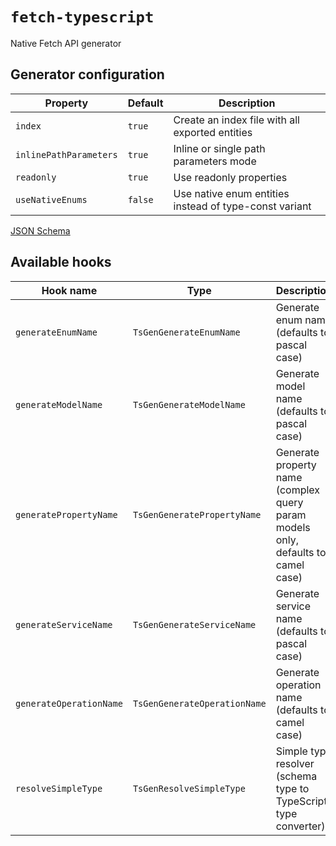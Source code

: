 # `fetch-typescript`

Native Fetch API generator

## Generator configuration

| Property                | Default | Description                                                 |
|-------------------------|---------|-------------------------------------------------------------|
| `index`                 | `true`  | Create an index file with all exported entities             |
| `inlinePathParameters`  | `true`  | Inline or single path parameters mode                       |
| `readonly`              | `true`  | Use readonly properties                                     |
| `useNativeEnums`        | `false` | Use native enum entities instead of type-const variant      |

[JSON Schema](assets/fetch-typescript-config-schema.json)

## Available hooks

| Hook name               | Type                         | Description                                                                      |
|-------------------------|------------------------------|----------------------------------------------------------------------------------|
| `generateEnumName`      | `TsGenGenerateEnumName`      | Generate enum name (defaults to pascal case)                                     |
| `generateModelName`     | `TsGenGenerateModelName`     | Generate model name (defaults to pascal case)                                    |
| `generatePropertyName`  | `TsGenGeneratePropertyName`  | Generate property name (complex query param models only, defaults to camel case) |
| `generateServiceName`   | `TsGenGenerateServiceName`   | Generate service name (defaults to pascal case)                                  |
| `generateOperationName` | `TsGenGenerateOperationName` | Generate operation name (defaults to camel case)                                 |
| `resolveSimpleType`     | `TsGenResolveSimpleType`     | Simple type resolver (schema type to TypeScript type converter)                  |
